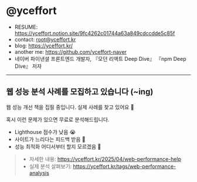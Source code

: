 # @yceffort

- RESUME: https://yceffort.notion.site/9fc4262c01744a63a849cdccdde5c85f
- contact: root@yceffort.kr
- blog: https://yceffort.kr/
- another me: https://github.com/yceffort-naver
- 네이버 파이낸셜 프론트엔드 개발자, 『모던 리액트 Deep Dive』 『npm Deep Dive』 저자

---

## 웹 성능 분석 사례를 모집하고 있습니다 (~ing)

웹 성능 개선 책을 집필 중입니다. 실제 사례를 찾고 있어요 🥺

혹시 이런 문제가 있으면 무료로 분석해드립니다.

- Lighthouse 점수가 낮음 😭
- 사이트가 느리다는 피드백 받음 🤔
- 성능 최적화 어디서부터 할지 모르겠음 🤪

> - 자세한 내용: https://yceffort.kr/2025/04/web-performance-help
> - 실제 분석 살펴보기: https://yceffort.kr/tags/web-performance-analysis
